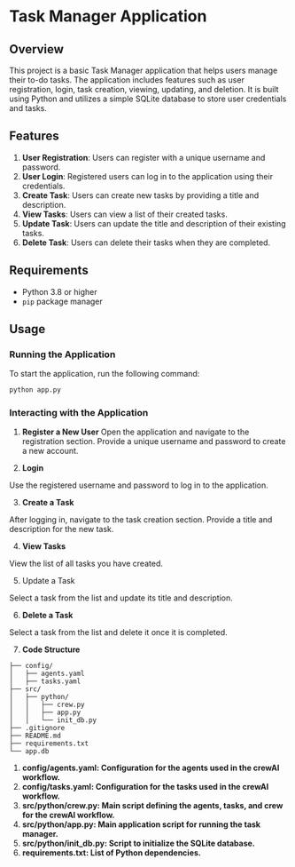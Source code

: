 # Task Manager Application

## Overview

This project is a basic Task Manager application that helps users manage their to-do tasks. The application includes features such as user registration, login, task creation, viewing, updating, and deletion. It is built using Python and utilizes a simple SQLite database to store user credentials and tasks.

## Features

1. **User Registration**: Users can register with a unique username and password.
2. **User Login**: Registered users can log in to the application using their credentials.
3. **Create Task**: Users can create new tasks by providing a title and description.
4. **View Tasks**: Users can view a list of their created tasks.
5. **Update Task**: Users can update the title and description of their existing tasks.
6. **Delete Task**: Users can delete their tasks when they are completed.

## Requirements

- Python 3.8 or higher
- `pip` package manager


## Usage
### Running the Application
To start the application, run the following command:

```sh
python app.py
```
### Interacting with the Application
1. **Register a New User**
Open the application and navigate to the registration section. Provide a unique username and password to create a new account.

2. **Login**

Use the registered username and password to log in to the application.

3. **Create a Task**

After logging in, navigate to the task creation section. Provide a title and description for the new task.

4. **View Tasks**

View the list of all tasks you have created.

5. Update a Task

Select a task from the list and update its title and description.

6. **Delete a Task**

Select a task from the list and delete it once it is completed.

7. **Code Structure**
```arduino
├── config/
│   ├── agents.yaml
│   ├── tasks.yaml
├── src/
│   ├── python/
│   │   ├── crew.py
│   │   ├── app.py
│   │   └── init_db.py
├── .gitignore
├── README.md
├── requirements.txt
└── app.db
```
1. **config/agents.yaml: Configuration for the agents used in the crewAI workflow.**
2. **config/tasks.yaml: Configuration for the tasks used in the crewAI workflow.**
3. **src/python/crew.py: Main script defining the agents, tasks, and crew for the crewAI workflow.**
4. **src/python/app.py: Main application script for running the task manager.**
5. **src/python/init_db.py: Script to initialize the SQLite database.**
6. **requirements.txt: List of Python dependencies.**
